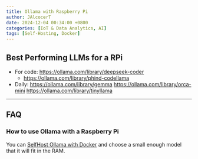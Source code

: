 ```yaml
---
title: Ollama with Raspberry Pi
author: JAlcocerT
date: 2024-12-04 00:34:00 +0800
categories: [IoT & Data Analytics, AI]
tags: [Self-Hosting, Docker]
---
```


## Best Performing LLMs for a RPi

* For code: https://ollama.com/library/deepseek-coder
    * https://ollama.com/library/phind-codellama
* Daily: https://ollama.com/library/gemma
https://ollama.com/library/orca-mini
https://ollama.com/library/tinyllama

---

## FAQ

### How to use Ollama with a Raspberry Pi

You can [SelfHost Ollama with Docker](https://fossengineer.com/selfhosting-llms-ollama/) and choose a small enough model that it will fit in the RAM.